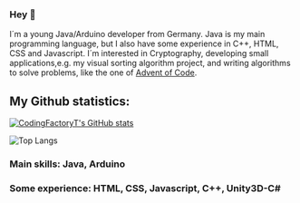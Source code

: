 ### Hey 👋

I´m a young Java/Arduino developer from Germany. Java is my main programming language, but I also have some experience in C++, HTML, CSS and Javascript. I´m interested in Cryptography, developing small applications,e.g. my visual sorting algorithm project, and writing algorithms to solve problems, like the one of [Advent of Code](https://adventofcode.com).

## My Github statistics:
[![CodingFactoryT's GitHub stats](https://github-readme-stats.vercel.app/api?username=CodingFactoryT&theme=tokyonight)](https://github.com/CodingFactoryT/github-readme-stats)

![Top Langs](https://github-readme-stats.vercel.app/api/top-langs/?username=CodingFactoryT&theme=tokyonight&card_width=495)

### Main skills: Java, Arduino
### Some experience: HTML, CSS, Javascript, C++, Unity3D-C#

